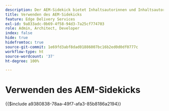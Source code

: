 ```yaml
---
description: Der AEM-Sidekick bietet Inhaltsautorinnen und Inhaltsautoren eine Symbolleiste mit kontextabhängigen Optionen, damit sie ihren Inhalt direkt auf den Seiten Ihrer Website bearbeiten, in der Vorschau anzeigen und veröffentlichen können.
title: Verwenden des AEM-Sidekicks
feature: Edge Delivery Services
exl-id: 9a833adc-0b69-4f58-94d3-7a25cf774703
role: Admin, Architect, Developer
index: false
hide: true
hidefromtoc: true
source-git-commit: 1e69fd3abf8dad01886007bc16b2ed0d0df0777c
workflow-type: ht
source-wordcount: '37'
ht-degree: 100%

---
```


# Verwenden des AEM-Sidekicks

{{$include a9380838-78aa-49f7-afa3-85b8186a2194}}
